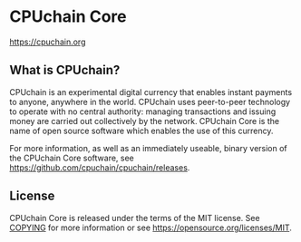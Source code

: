 CPUchain Core
=====================================

https://cpuchain.org

What is CPUchain?
----------------

CPUchain is an experimental digital currency that enables instant payments to
anyone, anywhere in the world. CPUchain uses peer-to-peer technology to operate
with no central authority: managing transactions and issuing money are carried
out collectively by the network. CPUchain Core is the name of open source
software which enables the use of this currency.

For more information, as well as an immediately useable, binary version of
the CPUchain Core software, see https://github.com/cpuchain/cpuchain/releases.

License
-------

CPUchain Core is released under the terms of the MIT license. See [COPYING](COPYING) for more
information or see https://opensource.org/licenses/MIT.
